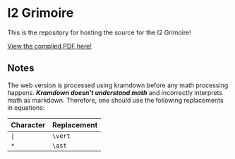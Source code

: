 # I2 Grimoire

This is the repository for hosting the source for the I2 Grimoire!

[View the compiled PDF here!](https://grimoire.uw-i2.org)

## Notes

The web version is processed using kramdown before any math processing happens. ***Kramdown doesn't understand math*** and incorrectly interprets math as markdown. Therefore, one should use the following replacements in equations:

| Character | Replacement |
| --------- | ----------- |
| `\|`      | `\vert`     |
| `*`       | `\ast`      |
